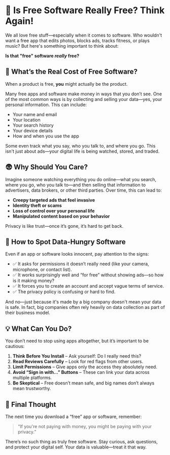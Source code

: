 # 🎯 Is Free Software Really Free? Think Again!

We all love free stuff—especially when it comes to software. Who wouldn't want a free app that edits photos, blocks ads, tracks fitness, or plays music? But here's something important to think about:

**Is that "free" software *really* free?**

## 🧐 What’s the Real Cost of Free Software?

When a product is free, **you** might actually be the product.

Many free apps and software make money in ways that you don’t see. One of the most common ways is by collecting and selling your data—yes, your personal information. This can include:

- Your name and email  
- Your location  
- Your search history  
- Your device details  
- How and when you use the app  

Some even track what you say, who you talk to, and where you go. This isn't just about ads—your digital life is being watched, stored, and traded.

## 😨 Why Should You Care?

Imagine someone watching everything you do online—what you search, where you go, who you talk to—and then selling that information to advertisers, data brokers, or other third parties. Over time, this can lead to:

- **Creepy targeted ads that feel invasive**  
- **Identity theft or scams**  
- **Loss of control over your personal life**  
- **Manipulated content based on your behavior**

Privacy is like trust—once it’s gone, it’s hard to get back.

## 🔎 How to Spot Data-Hungry Software

Even if an app or software looks innocent, pay attention to the signs:

- ✅ It asks for permissions it doesn’t really need (like your camera, microphone, or contact list).  
- ✅ It works surprisingly well and “for free” without showing ads—so how is it making money?  
- ✅ It forces you to create an account and accept vague terms of service.  
- ✅ The privacy policy is confusing or hard to find.

And no—just because it's made by a big company doesn't mean your data is safe. In fact, big companies often rely heavily on data collection as part of their business model.

## 💡 What Can You Do?

You don’t need to stop using apps altogether, but it’s important to be cautious:

1. **Think Before You Install** – Ask yourself: Do I really need this?  
2. **Read Reviews Carefully** – Look for red flags from other users.  
3. **Limit Permissions** – Give apps only the access they absolutely need.  
4. **Avoid “Sign in with…” Buttons** – These can link your data across multiple platforms.  
5. **Be Skeptical** – Free doesn’t mean safe, and big names don’t always mean trustworthy.

## 🧠 Final Thought

The next time you download a “free” app or software, remember:

> “If you're not paying with money, you might be paying with your privacy.”

There’s no such thing as truly free software. Stay curious, ask questions, and protect your digital self. Your data is valuable—treat it that way.

